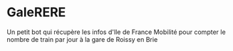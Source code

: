 # GaleRERE
Un petit bot qui récupère les infos d'Ile de France Mobilité pour compter le nombre de train par jour à la gare de Roissy en Brie
